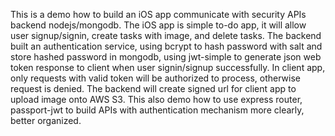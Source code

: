 This is a demo how to build an iOS app communicate with security APIs backend nodejs/mongodb. The iOS app is simple to-do app, it will allow user signup/signin, create tasks with image, and delete tasks. The backend built an authentication service, using bcrypt to hash password with salt and store hashed password in mongodb, using jwt-simple to generate json web token response to client when user signin/signup successfully. In client app, only requests with valid token will be authorized to process, otherwise request is denied. The backend will create signed url for client app to upload image onto AWS S3. This also demo how to use express router, passport-jwt to build APIs with authentication mechanism more clearly, better organized.


